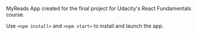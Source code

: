 MyReads App created for the final project for Udacity's React Fundamentals course.

Use `<npm install>` and `<npm start>` to install and launch the app.
